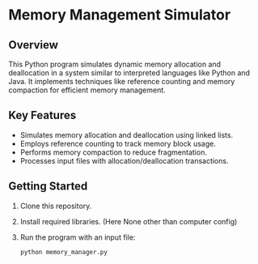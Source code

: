 # Memory Management Simulator

## Overview

This Python program simulates dynamic memory allocation and deallocation in a system similar to interpreted languages like Python and Java. It implements techniques like reference counting and memory compaction for efficient memory management.

## Key Features

- Simulates memory allocation and deallocation using linked lists.
- Employs reference counting to track memory block usage.
- Performs memory compaction to reduce fragmentation.
- Processes input files with allocation/deallocation transactions.

## Getting Started

1. Clone this repository.
2. Install required libraries. (Here None other than computer config)
3. Run the program with an input file:

   ```bash
   python memory_manager.py

